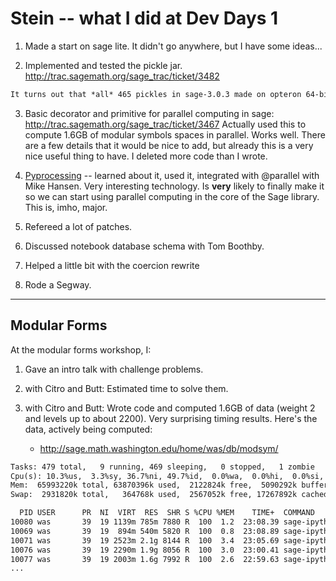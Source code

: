 

# Stein -- what I did at Dev Days 1

1. Made a start on sage lite.  It didn't go anywhere, but I have some ideas... 

2. Implemented and tested the pickle jar.  <a href="http://trac.sagemath.org/sage_trac/ticket/3482">http://trac.sagemath.org/sage_trac/ticket/3482</a> 
```txt
It turns out that *all* 465 pickles in sage-3.0.3 made on opteron 64-bit linux *unpickle* fine on 32-bit osx intel.
```
3. Basic decorator and primitive for parallel computing in sage:  <a href="http://trac.sagemath.org/sage_trac/ticket/3467">http://trac.sagemath.org/sage_trac/ticket/3467</a> Actually used this to compute 1.6GB of modular symbols spaces in parallel. Works well.  There are a few details that it would be nice to add, but already this is a very nice useful thing to have.  I deleted more code than I wrote. 

4. <a class="http" href="http://pyprocessing.berlios.de/">Pyprocessing</a> -- learned about it, used it, integrated with @parallel with Mike Hansen.  Very interesting technology.  Is **very** likely to finally make it so we can start using parallel computing in the core of the Sage library.  This is, imho, major.   

5. Refereed a lot of patches. 

6. Discussed notebook database schema with Tom Boothby. 

7. Helped a little bit with the coercion rewrite 

8. Rode a Segway. 

--- 


## Modular Forms

At the modular forms workshop, I: 

1. Gave an intro talk with challenge problems. 

2. with Citro and Butt: Estimated time to solve them. 

3. with Citro and Butt: Wrote code and computed 1.6GB of data (weight 2 and levels up to about 2200).   Very surprising timing results.   Here's the data, actively being computed: 

      * <a href="http://sage.math.washington.edu/home/was/db/modsym/">http://sage.math.washington.edu/home/was/db/modsym/</a> 

```txt
Tasks: 479 total,   9 running, 469 sleeping,   0 stopped,   1 zombie
Cpu(s): 10.3%us,  3.3%sy, 36.7%ni, 49.7%id,  0.0%wa,  0.0%hi,  0.0%si,  0.0%st
Mem:  65993220k total, 63870396k used,  2122824k free,  5090292k buffers
Swap:  2931820k total,   364768k used,  2567052k free, 17267892k cached

  PID USER      PR  NI  VIRT  RES  SHR S %CPU %MEM    TIME+  COMMAND                    
10080 was       39  19 1139m 785m 7880 R  100  1.2  23:08.39 sage-ipython                
10069 was       39  19  894m 540m 5820 R  100  0.8  23:08.89 sage-ipython                
10071 was       39  19 2523m 2.1g 8144 R  100  3.4  23:05.69 sage-ipython                
10076 was       39  19 2290m 1.9g 8056 R  100  3.0  23:00.41 sage-ipython                
10077 was       39  19 2003m 1.6g 7992 R  100  2.6  22:59.63 sage-ipython                
...
```